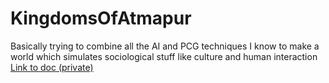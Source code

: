 # KingdomsOfAtmapur
Basically trying to combine all the AI and PCG techniques I know to make a world which simulates sociological stuff like culture and human interaction <br>
<a href="https://docs.google.com/document/d/13eJ-gQnyFjiwpaFLUz0xHFN2SZ02CDhC47eBgG4rDUo/edit">Link to doc (private) </a>
